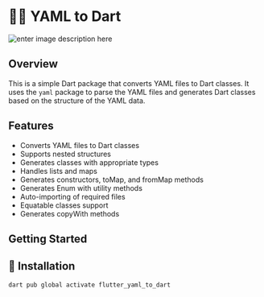 # 🧙‍♂️ YAML to Dart
![enter image description here](https://cdn-media-1.freecodecamp.org/images/MiAWLAfns7pPgptcHFFPe8UAwMhPTPp3WWgt)

## Overview


This is a simple Dart package that converts YAML files to Dart classes. It uses the `yaml` package to parse the YAML files and generates Dart classes based on the structure of the YAML data.
## Features
- Converts YAML files to Dart classes
- Supports nested structures
- Generates classes with appropriate types
- Handles lists and maps
- Generates constructors, toMap, and fromMap methods
- Generates Enum with utility methods
- Auto-importing of required files
- Equatable classes support
- Generates copyWith methods


## Getting Started

## 🚀 Installation
`dart pub global activate flutter_yaml_to_dart`


